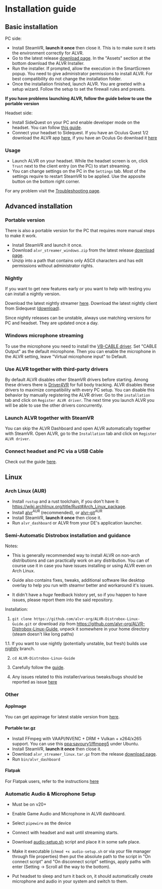 # Installation guide

## Basic installation

PC side:

* Install SteamVR, **launch it once** then close it. This is to make sure it sets the environment correctly for ALVR.
* Go to the latest release [download page](https://github.com/alvr-org/ALVR/releases/latest). In the "Assets" section at the bottom download the ALVR Installer.
* Run the installer. If prompted, allow the execution in the SmartScreen popup. You need to give administrator permissions to install ALVR. For best compatibility do not change the installation folder.
* Once the installation finished, launch ALVR. You are greeted with a setup wizard. Follow the setup to set the firewall rules and presets.

**If you have problems launching ALVR, follow the guide below to use the portable version**

Headset side:

* Install SideQuest on your PC and enable developer mode on the headset. You can follow [this guide](https://sidequestvr.com/setup-howto).
* Connect your headset to Sidequest. If you have an Oculus Quest 1/2 download the ALVR app [here](https://sidequestvr.com/app/9), if you have an Oculus Go download it [here](https://sidequestvr.com/app/2658)

### Usage

* Launch ALVR on your headset. While the headset screen is on, click `Trust` next to the client entry (on the PC) to start streaming.
* You can change settings on the PC in the `Settings` tab. Most of the settings require to restart SteamVR to be applied. Use the apposite button on the bottom right corner.

For any problem visit the [Troubleshooting page](https://github.com/alvr-org/ALVR/wiki/Troubleshooting).

## Advanced installation

### Portable version

There is also a portable version for the PC that requires more manual steps to make it work.

* Install SteamVR and launch it once.
* Download `alvr_streamer_windows.zip` from the latest release [download page](https://github.com/alvr-org/ALVR/releases/latest).
* Unzip into a path that contains only ASCII characters and has edit permissions without administrator rights.

### Nightly

If you want to get new features early or you want to help with testing you can install a nightly version.

Download the latest nightly streamer [here](https://github.com/alvr-org/ALVR-nightly/releases/latest). Download the latest nightly client from Sidequest ([download](https://sidequestvr.com/app/2281)).

Since nightly releases can be unstable, always use matching versions for PC and headset. They are updated once a day.

### Windows microphone streaming

To use the microphone you need to install the [VB-CABLE driver](https://vb-audio.com/Cable/). Set "CABLE Output" as the default microphone. Then you can enable the microphone in the ALVR setting, leave "Virtual microphone input" to Default.

### Use ALVR together with third-party drivers

By default ALVR disables other SteamVR drivers before starting. Among these drivers there is [Driver4VR](https://www.driver4vr.com/) for full body tracking. ALVR disables these drivers to maximize compatibility with every PC setup. You can disable this behavior by manually registering the ALVR driver. Go to the `installation` tab and click on `Register ALVR driver`. The next time you launch ALVR you will be able to use the other drivers concurrently.

### Launch ALVR together with SteamVR

You can skip the ALVR Dashboard and open ALVR automatically together with SteamVR. Open ALVR, go to the `Installation` tab and click on `Register ALVR driver`.

### Connect headset and PC via a USB Cable

Check out the guide [here](https://github.com/alvr-org/ALVR/wiki/Using-ALVR-through-a-USB-connection).

## Linux

### Arch Linux (AUR)

* Install `rustup` and a rust toolchain, if you don't have it: <https://wiki.archlinux.org/title/Rust#Arch_Linux_package>.
* Install [alvr](https://aur.archlinux.org/packages/alvr)<sup>AUR</sup> (recommended), or [alvr-git](https://aur.archlinux.org/packages/alvr-git)<sup>AUR</sup>
* Install SteamVR, **launch it once** then close it.
* Run `alvr_dashboard` or ALVR from your DE's application launcher.

### Semi-Automatic Distrobox installation and guidance

Notes:

* This is generally recommended way to install ALVR on non-arch distributions and can practically work on any distribution. You can of course use it in case you have issues installing or using ALVR even on Arch Linux.

* Guide also contains fixes, tweaks, additional software like desktop overlay to help you run with steamvr better and workaround it's issues.

* It didn't have a *huge* feedback history yet, so if you happen to have issues, please report them into the said repository.

Installation:

1. `git clone https://github.com/alvr-org/ALVR-Distrobox-Linux-Guide.git` or download zip from https://github.com/alvr-org/ALVR-Distrobox-Linux-Guide, unpack it
somewhere in your home directory (steam doesn't like long paths)

1.1. If you want to use nightly (potentially unstable, but fresh) builds use [nightly](https://github.com/alvr-org/ALVR-Distrobox-Linux-Guide/tree/nightly) branch.

2. `cd ALVR-Distrobox-Linux-Guide`

3. Carefully follow the [guide](ALVR-in-distrobox.md).

4. Any issues related to this installer/various tweaks/bugs should be reported as issue [here](https://github.com/alvr-org/ALVR-Distrobox-Linux-Guide/issues)

### Other

#### AppImage
You can get appimage for latest stable version from [here](https://github.com/alvr-org/ALVR/releases/latest).

#### Portable tar.gz

* Install FFmpeg with VAAPI/NVENC + DRM + Vulkan + x264/x265 support. You can use this [ppa:savoury1/ffmpeg5](https://launchpad.net/~savoury1/+archive/ubuntu/ffmpeg5) under Ubuntu.
* Install SteamVR, **launch it once** then close it.
* Download `alvr_streamer_linux.tar.gz` from the release [download page](https://github.com/alvr-org/ALVR/releases/latest).
* Run `bin/alvr_dashboard`

#### Flatpak
For Flatpak users, refer to the instructions [here](https://github.com/alvr-org/ALVR/wiki/Flatpak)

### Automatic Audio & Microphone Setup

* Must be on v20+

* Enable Game Audio and Microphone in ALVR dashboard.

* Select `pipewire` as the device 

* Connect with headset and wait until streaming starts.

* Download [audio-setup.sh](https://github.com/alvr-org/ALVR-Distrobox-Linux-Guide/blob/main/audio-setup.sh) 
  script and place it in some safe place.
  
* Make it executable (`chmod +x audio-setup.sh` or via your file manager through file properties) then put the
  absolute path to the script in "On connect script" and "On disconnect script" settings, apply paths with enter
  (Setting -> Scroll all the way to the bottom).

* Put headset to sleep and turn it back on, it should automatically create microphone and audio in your system and switch to them.
